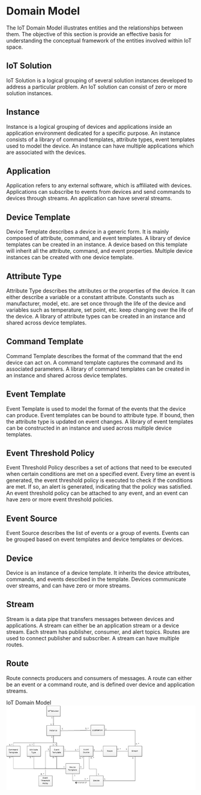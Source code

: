 
# **Domain Model**

The IoT Domain Model illustrates entities and the relationships between them. The objective of this section is provide an effective basis for understanding the conceptual framework of the entities involved within IoT space. 


## IoT Solution
IoT Solution is a logical grouping of several solution instances developed to address a particular problem. An IoT solution can consist of zero or more solution instances.


## Instance
Instance is a logical grouping of devices and applications inside an application environment dedicated for a specific purpose. An instance consists of a library of command templates, attribute types, event templates used to model the device. An instance can have multiple applications which are associated with the devices.


## Application
Application refers to any external software, which is affiliated with devices. Applications can subscribe to events from devices and send commands to devices through streams. An application can have several streams.


## Device Template
Device Template describes a device in a generic form. It is mainly composed of attribute, command, and event templates. A library of device templates can be created in an instance. A device based on this template will inherit all the attribute, command, and event properties. Multiple device instances can be created with one device template.

## Attribute Type
Attribute Type describes the attributes or the properties of the device. It can either describe a variable or a constant attribute. Constants such as manufacturer, model, etc. are set once through the life of the device and variables such as temperature, set point, etc. keep changing over the life of the device. A library of attribute types can be created in an instance and shared across device templates.

## Command Template
Command Template describes the format of the command that the end device can act on. A command template captures the command and its associated parameters. A library of command templates can be created in an instance and shared across device templates.

## Event Template
Event Template is used to model the format of the events that the device can produce. Event templates can be bound to attribute type. If bound, then the attribute type is updated on event changes. A library of event templates can be constructed in an instance and used across multiple device templates.

## Event Threshold Policy
Event Threshold Policy describes a set of actions that need to be executed when certain conditions are met on a specified event. Every time an event is generated, the event threshold policy is executed to check if the conditions are met. If so, an alert is generated, indicating that the policy was satisfied. An event threshold policy can be attached to any event, and an event can have zero or more event threshold policies.

## Event Source
Event Source describes the list of events or a group of events. Events can be grouped based on event templates and device templates or devices.

## Device
Device is an instance of a device template. It inherits the device attributes, commands, and events described in the template. Devices communicate over streams, and can have zero or more streams.

## Stream
Stream is a data pipe that transfers messages between devices and applications. A stream can either be an application stream or a device stream. Each stream has publisher, consumer, and alert topics. Routes are used to connect publisher and subscriber. A stream can have multiple routes.

## Route
Route connects producers and consumers of messages. A route can either be an event or a command route, and is defined over device and application streams.


IoT Domain Model
![](IoT_Domain_Model.jpg)

